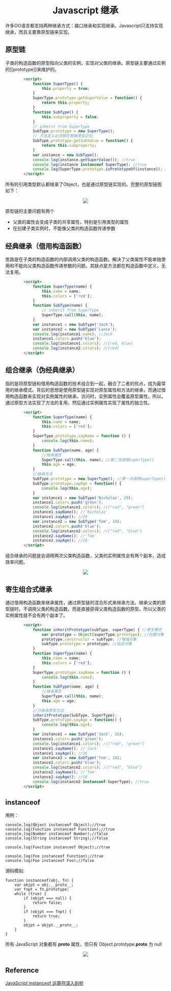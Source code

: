 <h1 align="center"> Javascript 继承</h1>

许多OO语言都支持两种继承方式：接口继承和实现继承。Javascript只支持实现继承，而且主要靠原型链来实现。

原型链
-

子类的构造函数的原型指向父类的实例，实现对父类的继承。原型链主要通过实例的[[prototype]]来维护的。

```html
		<script>
			function SuperType() {
				this.property = true;
			}
			SuperType.prototype.getSuperValue = function() {
				return this.property;
			}
			function SubType() {
				this.subproperty = false;
			}
			// inherit from SuperType
			SubType.prototype = new SuperType();
			// 方法定义必须放在替换原型之后
			SubType.prototype.getSubValue = function() {
				return this.subproperty;
			}
			var instance = new SubType();
			console.log(instance.getSuperValue()); //true
			console.log(instance instanceof SuperType); //true
			console.log(SuperType.prototype.isPrototypeOf(instance)); //true
		</script>
```

所有的引用类型默认都继承了Object，也是通过原型链实现的。完整的原型链图如下：

<p align="center"><img src="/images/posts/2017-07-10/prototype-chain.png" /></p>

原型链的主要问题有两个

- 父类的属性会变成子类的共享属性，特别是引用类型的属性
- 在创建子类实例时，不能像父类的构造函数传递参数


经典继承（借用构造函数）
-

思路是在子类的构造函数的内部调用父类的构造函数。解决了父类属性不能单独使用和不能向父类构造函数传递参数的问题。其缺点是方法都在构造函数中定义，无法复用。

```html
		<script>
			function SuperType(name) {
				this.name = name;
				this.colors = ['red'];
			}
			function SubType(name) {
				// inherit from SuperType
				SuperType.call(this, name);
			}
			var instance1 = new SubType('Jack');
			var instance2 = new SubType('Lance');
			console.log(instance1.name); //Jack
			instance1.colors.push('blue');
			console.log(instance1.colors); //[red, blue]
			console.log(instance2.colors); //[red]
		</script>
```

组合继承（伪经典继承）
-

指的是将原型链和借用构造函数的技术组合到一起，融合了二者的优点，成为最常用的继承模式。背后的思想是使用原型链实现对原型属性和方法的继承，而通过借用构造函数来实现对实例属性的继承。访问时，实例属性会覆盖原型属性。所以，通过原型方法实现了方法的复用，然后通过实例属性实现了属性的独立性。

```html
		<script>
			function SuperType(name) {
				this.name = name;
				this.colors = ['red'];
			}
			SuperType.prototype.sayName = function () {
				console.log(this.name);
			}
			function SubType(name, age) {
				//继承属性
				SuperType.call(this, name); //第二次调用SuperType()
				this.age = age;
			}
			//继承方法
			SubType.prototype = new SuperType(); //第一次调用SuperType()
			SubType.prototype.sayAge = function() {
				console.log(this.age);
			}
			var instance1 = new SubType('Nicholas', 29);
			instance1.colors.push('green');
			console.log(instance1.colors); //["red", "green"]
			instance1.sayName(); //'Nicholas'
			instance1.sayAge(); //29
			var instance2 = new SubType('Tom', 18);
			instance2.colors.push('blue');
			console.log(instance2.colors); //["red", "blue"]
			instance2.sayName(); //'Tom'
			instance2.sayAge(); //18
		</script>
```

组合继承的问题是会调用两次父类构造函数，父类的实例属性会有两个副本，造成效率问题。

<p align="center"><img src="/images/posts/2017-07-10/combine-inherit.png" /></p>

寄生组合式继承
-

通过借用构造函数来继承属性，通过原型链的混合形式来继承方法。继承父类的原型链时，不调用父类的构造函数，而是直接获得父类构造函数的原型。所以父类的实例属性就不会有两个副本了。

```html
		<script>
			function inheritPrototype(subType, superType) { //寄生模式
				var prototype = Object(superType.prototype); //创建对象
				prototype.constructor = subType; //增强对象
				subType.prototype = prototype; //指定对象
			}
			function SuperType(name) {
				this.name = name;
				this.colors = ['red'];
			}
			SuperType.prototype.sayName = function () {
				console.log(this.name);
			}
			function SubType(name, age) {
				//继承属性
				SuperType.call(this, name);
				this.age = age;
			}
			//只继承原型方法
			inheritPrototype(SubType, SuperType);
			SubType.prototype.sayAge = function() {
				console.log(this.age);
			}
			var instance1 = new SubType('Jack', 16);
			instance1.colors.push('green');
			console.log(instance1.colors); //["red", "green"]
			instance1.sayName(); //'Jack'
			instance1.sayAge(); //16
			var instance2 = new SubType('Tom', 18);
			instance2.colors.push('blue');
			console.log(instance2.colors); //["red", "blue"]
			instance2.sayName(); //'Tom'
			instance2.sayAge(); //18
			console.log(instance2 instanceof SuperType); //true
		</script>
```


instanceof
-

用例：

```
console.log(Object instanceof Object);//true 
console.log(Function instanceof Function);//true 
console.log(Number instanceof Number);//false 
console.log(String instanceof String);//false 
 
console.log(Function instanceof Object);//true 
 
console.log(Foo instanceof Function);//true 
console.log(Foo instanceof Foo);//false
```

源码模拟:

```
function instanceof(obj, fn) {
	var objpt = obj.__proto__;
	var fnpt = fn.prototype;
	while (true) {
		if (objpt === null) {
			return false;
		}
		if (objpt === fnpt) {
			return true;
		}
		objpt = objpt.__proto__;
	}
}
```

所有 JavaScript 对象都有 __proto__ 属性，但只有 Object.prototype.__proto__ 为 null

<p align="center"><img src="/images/posts/2017-07-10/object-inherit.jpg" /></p>

Reference
-

<a href="https://www.ibm.com/developerworks/cn/web/1306_jiangjj_jsinstanceof/" target="_blank">JavaScript instanceof 运算符深入剖析</a>


